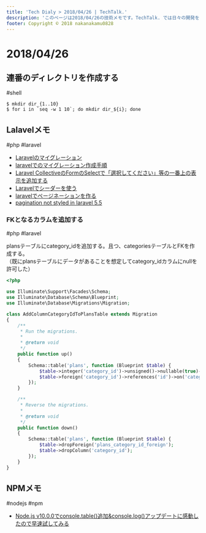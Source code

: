 ```yaml
---
title: 'Tech Dialy > 2018/04/26 | TechTalk.'
description: 'このページは2018/04/26の技術メモです。TechTalk. では日々の開発を個人メモとして残しています。将来に向けて技術ノウハウを蓄積することを目的とします。'
footer: Copyright © 2018 nakanakamu0828
---
```

# 2018/04/26
## 連番のディレクトリを作成する
#shell

```
$ mkdir dir_{1..10}
$ for i in `seq -w 1 10`; do mkdir dir_${i}; done
```

## Lalavelメモ
#php #laravel
* [Laravelのマイグレーション](https://qiita.com/shosho/items/a5a5839735dfef9214b1)
* [laravelでのマイグレーション作成手順](https://qiita.com/Thiru0000/items/83964c6ff8d8fecc4cfe)
* [Laravel CollectiveのFormのSelectで「選択してください」等の一番上の表示を追加する](https://qiita.com/fagai/items/1cd2810f10fdc3e2bff4)
* [Laravelでシーダーを使う](https://qiita.com/shosho/items/b69db263a494edfe3b21)
* [laravelでページネーションを作る](https://qiita.com/takky/items/0153209f9eed58e72e5f)
* [pagination not styled in laravel 5.5](https://stackoverflow.com/questions/46617600/pagination-not-styled-in-laravel-5-5)


### FKとなるカラムを追加する
#php #laravel

plansテーブルにcategory_idを追加する。且つ、categoriesテーブルとFKを作成する。  
（既にplansテーブルにデータがあることを想定してcategory_idカラムにnullを許可した）

```php
<?php

use Illuminate\Support\Facades\Schema;
use Illuminate\Database\Schema\Blueprint;
use Illuminate\Database\Migrations\Migration;

class AddColumnCategoryIdToPlansTable extends Migration
{
    /**
     * Run the migrations.
     *
     * @return void
     */
    public function up()
    {
        Schema::table('plans', function (Blueprint $table) {
            $table->integer('category_id')->unsigned()->nullable(true)->after('user_id');
            $table->foreign('category_id')->references('id')->on('categories')->onDelete('cascade')->onUpdate('cascade');
        });
    }

    /**
     * Reverse the migrations.
     *
     * @return void
     */
    public function down()
    {
        Schema::table('plans', function (Blueprint $table) {
            $table->dropForeign('plans_category_id_foreign');
            $table->dropColumn('category_id');
        });
    }
}
```

## NPMメモ
#nodejs #npm
* [Node.js v10.0.0でconsole.table()追加&console.log()アップデートに感動したので早速試してみる](https://qiita.com/n0bisuke/items/60e52cde73343bbe7703)